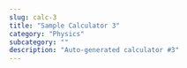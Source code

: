 ```yaml
---
slug: calc-3
title: "Sample Calculator 3"
category: "Physics"
subcategory: ""
description: "Auto-generated calculator #3"
---
```


